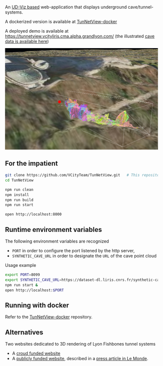 An [UD-Viz based](https://github.com/VCityTeam/UD-Viz) web-application that displays
underground cave/tunnel-systems.

A dockerized version is available at
[TunNetView-docker](https://github.com/VCityTeam/TunNetView-docker)

A deployed demo is available at
https://tunnetview.vcityliris.cma.alpha.grandlyon.com/ (the illustrated
[cave data is available here](https://dataset-dl.liris.cnrs.fr/elaphes-cave/))

![screenshot](Doc/landing_page_screenshot.png)

## For the impatient

```bash
git clone https://github.com/VCityTeam/TunNetView.git   # This repository
cd TunNetView
```

```bash
npm run clean
npm install
npm run build
npm run start
```

```bash
open http://localhost:8000
```

## Runtime environment variables

The following environment variables are recognized

- `PORT` in order to configure the port listened by the http server,
- `SYNTHETIC_CAVE_URL` in order to designate the `URL` of the cave point cloud

Usage example

```bash
export PORT=8099
export SYNTHETIC_CAVE_URL=https://dataset-dl.liris.cnrs.fr/synthetic-cave-and-tunnel-systems/Cave/cave_sub_1_grid_size_x_1_grid_size_y_1_point_cloud-3dtiles/tileset-translated-to-lyon-cathedral.json
npm run start &
open http://localhost:$PORT
```

## Running with docker

Refer to the [TunNetView-docker](https://github.com/VCityTeam/TunNetView-docker) repository.

## Alternatives

Two websites dedicated to 3D rendering of Lyon Fishbones tunnel systems

- A [croud funded website](https://aretesdepoisson.org/)
- A [publicly funded website](https://aretesdepoisson.lyon.fr/), described in a [press article in Le Monde](https://www.lemonde.fr/m-le-mag/article/2024/09/27/a-lyon-d-antiques-aretes-de-poisson-a-visiter-en-mode-virtuel_6337001_4500055.html).
